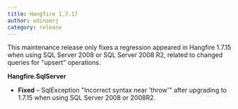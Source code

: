 ```yaml
---
title: Hangfire 1.7.17
author: odinserj
category: release
---
```


This maintenance release only fixes a regression appeared in Hangfire 1.7.15 when using SQL Server 2008 or SQL Server 2008 R2, related to changed queries for "upsert" operations.

**Hangfire.SqlServer**

* **Fixed** – SqlException "Incorrect syntax near 'throw'" after upgrading to 1.7.15 when using SQL Server 2008 or 2008R2.
